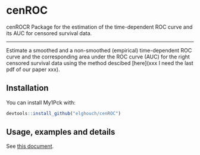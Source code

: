 # cenROC
cenROCR Package for the estimation of the time-dependent ROC curve and its AUC for censored survival data.
***

Estimate a smoothed and a non-smoothed (empirical) time-dependent ROC curve and the corresponding area under the ROC
curve (AUC) for the right censored survival data using the method descibed [here](xxx I need the last pdf of our paper xxx).

## Installation

You can install My1Pck with:

``` r
devtools::install_github("elghouch/cenROC")
```

## Usage, examples and details

See [this document](cenROC.pdf).
